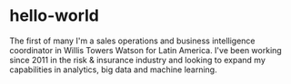 # hello-world
The first of many
I'm a sales operations and business intelligence coordinator in Willis Towers Watson for Latin America. I've been working since 2011 in the risk & insurance industry and looking to expand my capabilities in analytics, big data and machine learning.
